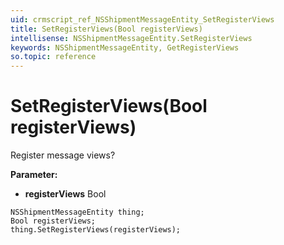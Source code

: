 ```yaml
---
uid: crmscript_ref_NSShipmentMessageEntity_SetRegisterViews
title: SetRegisterViews(Bool registerViews)
intellisense: NSShipmentMessageEntity.SetRegisterViews
keywords: NSShipmentMessageEntity, GetRegisterViews
so.topic: reference
---
```


# SetRegisterViews(Bool registerViews)

Register message views?

**Parameter:** 
* **registerViews** Bool

```crmscript
NSShipmentMessageEntity thing;
Bool registerViews;
thing.SetRegisterViews(registerViews);
```

